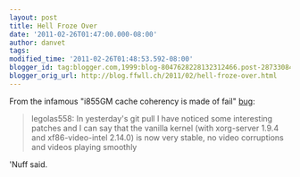 ```yaml
---
layout: post
title: Hell Froze Over
date: '2011-02-26T01:47:00.000-08:00'
author: danvet
tags: 
modified_time: '2011-02-26T01:48:53.592-08:00'
blogger_id: tag:blogger.com,1999:blog-8047628228132312466.post-2873308495711562759
blogger_orig_url: http://blog.ffwll.ch/2011/02/hell-froze-over.html
---
```


From the infamous "i855GM cache coherency is made of fail" <a
href="https://bugs.freedesktop.org/show_bug.cgi?id=27187">bug</a>:

> legolas558: In yesterday's git pull I have noticed some interesting patches
> and I can say that the vanilla kernel (with xorg-server 1.9.4 and
> xf86-video-intel 2.14.0) is now very stable, no video corruptions and videos
> playing smoothly</blockquote>

'Nuff said.
